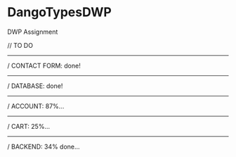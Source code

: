# DangoTypesDWP
DWP Assignment

// TO DO
__________________________
  / CONTACT FORM: done!
__________________________    
  / DATABASE: done!
__________________________
  / ACCOUNT: 87%...
__________________________
  / CART: 25%...
__________________________
  / BACKEND: 34% done...
  
